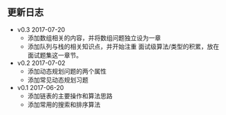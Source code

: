 ## 更新日志

- v0.3 2017-07-20
  - 添加数组相关的内容，并将数组问题独立设为一章
  - 添加队列与栈的相关知识点，并开始注重 面试级算法/类型的积累，放在面试题集这一章节。
- v0.2 2017-07-02
  - 添加动态规划问题的两个属性
  - 添加常见动态规划习题
- v0.1 2017-06-20
  - 添加链表的主要操作和算法思路
  - 添加常用的搜索和排序算法
